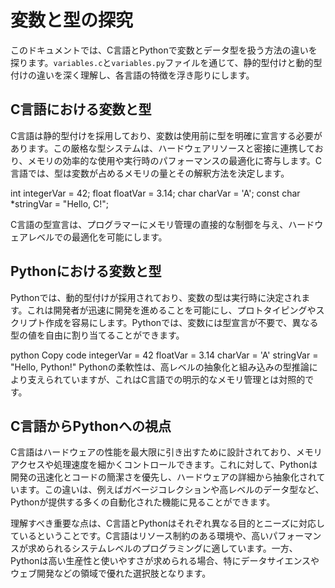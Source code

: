 # 変数と型の探究

このドキュメントでは、C言語とPythonで変数とデータ型を扱う方法の違いを探ります。`variables.c`と`variables.py`ファイルを通じて、静的型付けと動的型付けの違いを深く理解し、各言語の特徴を浮き彫りにします。

## C言語における変数と型

C言語は静的型付けを採用しており、変数は使用前に型を明確に宣言する必要があります。この厳格な型システムは、ハードウェアリソースと密接に連携しており、メモリの効率的な使用や実行時のパフォーマンスの最適化に寄与します。C言語では、型は変数が占めるメモリの量とその解釈方法を決定します。

int integerVar = 42;
float floatVar = 3.14;
char charVar = 'A';
const char *stringVar = "Hello, C!";

C言語の型宣言は、プログラマーにメモリ管理の直接的な制御を与え、ハードウェアレベルでの最適化を可能にします。

## Pythonにおける変数と型

Pythonでは、動的型付けが採用されており、変数の型は実行時に決定されます。これは開発者が迅速に開発を進めることを可能にし、プロトタイピングやスクリプト作成を容易にします。Pythonでは、変数には型宣言が不要で、異なる型の値を自由に割り当てることができます。

python
Copy code
integerVar = 42
floatVar = 3.14
charVar = 'A'
stringVar = "Hello, Python!"
Pythonの柔軟性は、高レベルの抽象化と組み込みの型推論により支えられていますが、これはC言語での明示的なメモリ管理とは対照的です。

## C言語からPythonへの視点

C言語はハードウェアの性能を最大限に引き出すために設計されており、メモリアクセスや処理速度を細かくコントロールできます。これに対して、Pythonは開発の迅速化とコードの簡潔さを優先し、ハードウェアの詳細から抽象化されています。この違いは、例えばガベージコレクションや高レベルのデータ型など、Pythonが提供する多くの自動化された機能に見ることができます。

理解すべき重要な点は、C言語とPythonはそれぞれ異なる目的とニーズに対応しているということです。C言語はリソース制約のある環境や、高いパフォーマンスが求められるシステムレベルのプログラミングに適しています。一方、Pythonは高い生産性と使いやすさが求められる場合、特にデータサイエンスやウェブ開発などの領域で優れた選択肢となります。